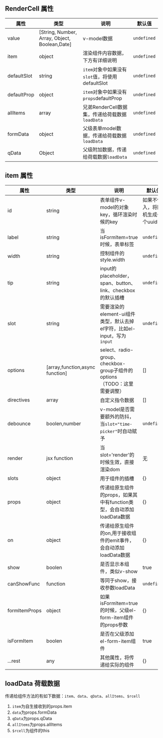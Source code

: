 ## RenderCell 属性

|属性|类型|说明|默认值|
|--|--|--|--|
|value|[String, Number, Array, Object, Boolean,Date]|v-model数据|`undefined`|
|item|object|渲染组件内容数据，下方有详细说明|`undefined`|
|defaultSlot|string|`item`对象中如果没有`slot`值，将使用defaultSlot|`undefined`|
|defaultProp|object|`item`对象中如果没有`props`defaultProp|`undefined`|
|allItems|array|兄弟RenderCell数据集，传递给荷载数据`loadData`|`undefined`|
|formData|object|父级表单model数据，传递给荷载数据`loadData`|`undefined`|
|qData|Object|父级附加数据，传递给荷载数据`loadData`|`undefined`|


## item 属性
|属性|类型|说明|默认值|
|--|--|--|--|
|id|string|表单组件v-model的对象key，循环渲染时候的key|如果不传入，将随机生成一个uuid|
|label|string|当isFormItem=true时候，表单标签|`undefined`|
|width|string|控制组件的style.width|`undefined`|
|tip|string|input的placeholder，span、button、link、checkbox的默认插槽|`undefined`|
|slot|string|需要渲染的element-ui组件类型，默认去掉el字符，比如el-input，写为`input`|`undefined`|
|options|[array,function,async function]|select、radio-group、checkbox-group子组件的options（TODO：这里需要调整）|[]|
|directives|array|自定义指令数据|[]|
|debounce|boolen,number|v-model是否需要额外的防抖，当`slot="time-picker"`时自动赋予|`undefined`|
|render|jsx function|当slot='render'的时候生效，直接渲染dom|无|
|slots|object|用于组件的插槽|{}|
|props|object|传递给原生组件的props，如果其中有function类型，会自动添加loadData数据|{}|
|on|object|传递给原生组件的on,用于接收组件的emit事件，会自动添加loadData数据|{}|
|show|boolen|是否显示本组件，类似v-show|true|
|canShowFunc|function|等同于show，接收参数loadData|`undefined`|
|formItemProps|object|如果isFormItem=true的时候，父级el-form-item组件的props参数|{}|
|isFormItem|boolen|是否在父级添加el-form-item组件|true|
|...rest|any|其他属性，将传递给实际的组件|{}|


## loadData 荷载数据
传递给组件方法的有如下数据：`item`、`data`、`qData`、`allItems`、`$rcell`
1. `item`为自生接收到的props.item
2. `data`为props.formData
3. `qData`为props.qData
4. `allItems`为props.allItems
5. `$rcell`为组件的this




